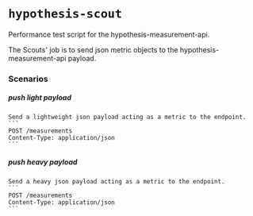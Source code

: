 # `hypothesis-scout`

Performance test script for the hypothesis-measurement-api.

The Scouts' job is to send json metric objects to the hypothesis-measurement-api payload.

### Scenarios

##### push light payload

	Send a lightweight json payload acting as a metric to the endpoint.
	```
	POST /measurements
	Content-Type: application/json
	```

##### push heavy payload

	Send a heavy json payload acting as a metric to the endpoint.
	```
	POST /measurements
	Content-Type: application/json
	```